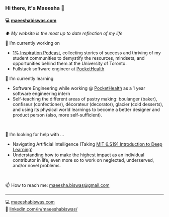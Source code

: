 ### Hi there, it's Maeesha 👋
#### :computer:   [maeeshabiswas.com](https://maeeshabiswas.com/) <br>
_:arrow_up: My website is the most up to date reflection of my life_

🔭 I’m currently working on
- [1% Inspiration Podcast](https://1-inspiration.com/), collecting stories of success and thriving of my student communities to demystify the resources, mindsets, and opportunities behind them at the University of Toronto.
- Fullstack software engineer at [PocketHealth](https://www.pocket.health/en-US/)

🌱 I’m currently learning
- Software Engineering while working @ [PocketHealth](https://www.pocket.health/en-US/) as a 1 year software engineering intern
- Self-teaching the different areas of pastry making: boulanger (baker), confiseur (confectioner), décorateur (decorator), glacier (cold desserts), and using its physical world learnings to become a better designer and product person (also, more self-sufficient).
<br>

🤔 I’m looking for help with ... 
- Navigating Artificial Intelligence (Taking [MIT 6.S191
Introduction to
Deep Learning](http://introtodeeplearning.com/))
- Understanding how to make the highest impact as an individual contributor in life, even more so to work on neglected, underserved, and/or novel problems.
<br>

📫 How to reach me: maeesha.biswas@gmail.com <br>

---
:computer:   [maeeshabiswas.com](https://maeeshabiswas.com/) <br>
:briefcase:    [linkedin.com/in/maeeshabiswas/](https://www.linkedin.com/in/maeeshabiswas/)
